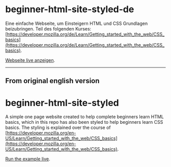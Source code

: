 # beginner-html-site-styled-de
Eine einfache Webseite, um Einsteigern HTML und CSS Grundlagen beizubringen. Teil des folgenden Kurses: [https://developer.mozilla.org/de/Learn/Getting_started_with_the_web/CSS_basics](https://developer.mozilla.org/de/Learn/Getting_started_with_the_web/CSS_basics).

[Webseite live anzeigen](http://mdn.github.io/beginner-html-site-styled-de/).

<hr>
<h2> From original english version </h2>

# beginner-html-site-styled
A simple one page website created to help complete beginners learn HTML basics, which in this repo has also been styled to help beginners learn CSS basics. The styling is explained over the course of [https://developer.mozilla.org/en-US/Learn/Getting_started_with_the_web/CSS_basics](https://developer.mozilla.org/en-US/Learn/Getting_started_with_the_web/CSS_basics).

[Run the example live](http://mdn.github.io/beginner-html-site-styled/).
